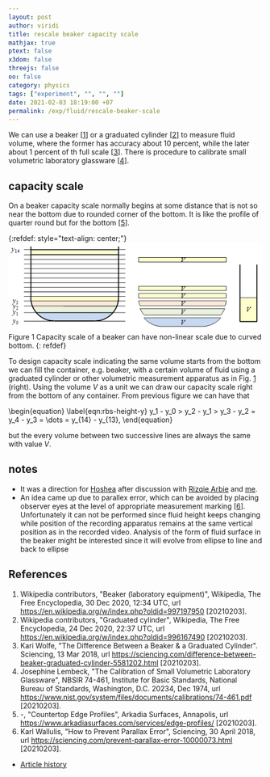 ```yaml
---
layout: post
author: viridi
title: rescale beaker capacity scale
mathjax: true
ptext: false
x3dom: false
threejs: false
oo: false
category: physics
tags: ["experiment", "", "", ""]
date: 2021-02-03 18:19:00 +07
permalink: /exp/fluid/rescale-beaker-scale
---
```

We can use a beaker [[1](#ref1)] or a graduated cylinder [[2](#ref2)] to measure fluid volume, where the former has accuracy about 10 percent, while the later about 1 percent of th full scale [[3](#ref3)]. There is procedure to calibrate small volumetric laboratory glassware [[4](#ref4)].


## capacity scale
On a beaker capacity scale normally begins at some distance that is not so near the bottom due to rounded corner of the bottom. It is like the profile of quarter round but for the bottom [[5](#ref5)].

{:refdef: style="text-align: center;"}
![..](/assets/img/exp/fluid/becker-glass-nonlinear-scale.png)
<br />
Figure <a name="fig:rbs-beaker-scale-same-volume">1</a> Capacity scale of a beaker can have non-linear scale due to curved bottom.
{: refdef}

To design capacity scale indicating the same volume starts from the bottom we can fill the container, e.g. beaker, with a certain volume of fluid using a graduated cylinder or other volumetric measurement apparatus as in Fig. <a href="#fig:rbs-beaker-scale-same-volume">1</a> (right). Using the volume $V$ as a unit we can draw our capacity scale right from the bottom of any container. From previous figure we can have that

\begin{equation}
\label{eqn:rbs-height-y}
y_1 - y_0 > y_2 - y_1 > y_3 - y_2 = y_4 - y_3 = \dots = y_{14} - y_{13},
\end{equation}

but the every volume between two successive lines are always the same with value $V$.


## notes
+ It was a direction for [Hoshea](https://github.com/hoshea314) after discussion with [Rizqie Arbie](https://github.com/rizqie-arbie) and [me](https://github.com/dudung).
+ An idea came up due to parallex error, which can be avoided by placing observer eyes at the level of appropriate measurement marking [[6](#ref6)]. Unfortunately it can not be performed since fluid height keeps changing while position of the recording apparatus remains at the same vertical position as in the recorded video. Analysis of the form of fluid surface in the beaker might be interested since it will evolve from ellipse to line and back to ellipse


## References
1. <a name="ref1"></a>Wikipedia contributors, "Beaker (laboratory equipment)", Wikipedia, The Free Encyclopedia, 30 Dec 2020, 12:34 UTC, url <https://en.wikipedia.org/w/index.php?oldid=997197950> [20210203].
2. <a name="ref2"></a>Wikipedia contributors, "Graduated cylinder", Wikipedia, The Free Encyclopedia, 24 Dec 2020, 22:37 UTC, url <https://en.wikipedia.org/w/index.php?oldid=996167490> [20210203].
3. <a name="ref3"></a>Kari Wolfe, "The Difference Between a Beaker & a Graduated Cylinder". Sciencing, 13 Mar 2018, url <https://sciencing.com/difference-between-beaker-graduated-cylinder-5581202.html> [20210203].
4. <a name="ref4"></a>Josephine Lembeck, "The Calibration of Small Volumetric Laboratory Glassware", NBSIR 74-461, Institute for Basic Standards, National Bureau of Standards, Washington, D.C. 20234, Dec 1974, url <https://www.nist.gov/system/files/documents/calibrations/74-461.pdf> [20210203].
5. <a name="ref5"></a>-, "Countertop Edge Profiles", Arkadia Surfaces, Annapolis, url <https://www.arkadiasurfaces.com/services/edge-profiles/> [20210203].
6. <a name="ref6"></a>Karl Wallulis, "How to Prevent Parallax Error", Sciencing, 30 April 2018, url <https://sciencing.com/prevent-parallax-error-10000073.html> [20210203].

+ [Article history](https://github.com/butiran/butiran.github.io/commits/master/_posts/exp/fluid/2021-02-03-rescale-beaker-scale.md)
